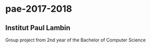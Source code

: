 # pae-2017-2018
## Institut Paul Lambin
Group project from 2nd year of the Bachelor of Computer Science
